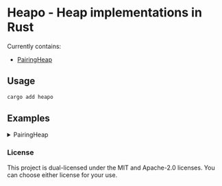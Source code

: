 # Heapo - Heap implementations in Rust

Currently contains:

- [PairingHeap](./src/pairing_heap/mod.rs)

## Usage

```bash
cargo add heapo
```

## Examples

<details>

<summary>PairingHeap</summary>

```rust
    let mut heap = PairingHeap::new();
    heap.insert(253);
    heap.insert(1231);
    heap.insert(65);
    assert_eq!(heap.peek(), Some(&65));
    assert_eq!(heap.pop(), Some(65));
    heap.delete();
    assert_eq!(heap.peek(), Some(&1231));
    assert_eq!(heap.pop(), Some(1231));
    assert_eq!(heap.peek(), None);
    assert_eq!(heap.pop(), None);
    assert_eq!(heap.is_empty(), true);
```

</details>

### License

This project is dual-licensed under the MIT and Apache-2.0 licenses. You can choose either license for your use.
